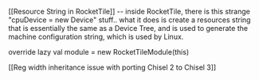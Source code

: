 
[[Resource String in RocketTile]] -- inside RocketTile, there is this strange "cpuDevice = new Device" stuff.. what it does is create a resources string that is essentially the same as a Device Tree, and is used to generate the machine configuration string, which is used by Linux.

  override lazy val module = new RocketTileModule(this)

[[Reg width inheritance issue with porting Chisel 2 to Chisel 3]]
